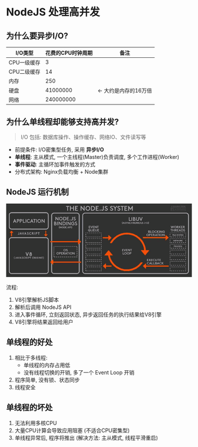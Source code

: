# NodeJS 处理高并发

## 为什么要异步I/O?
|I/O类型|花费的CPU时钟周期|备注|
|---|---|---|
|CPU一级缓存|3||
|CPU二级缓存|14||
|内存|250||
|硬盘|41000000|<- 大约是内存的16万倍|
|网络|240000000||


## 为什么单线程却能够支持高并发?
> I/O 包括: 数据库操作、操作缓存、网络IO、文件读写等

+ 前提条件: I/O密集型任务, 采用 **异步I/O**
+ **单线程**: 主从模式, 一个主线程(Master)负责调度, 多个工作进程(Worker)
+ **事件驱动**: 主循环加事件触发的方式
+ 分布式架构: Nginx负载均衡 + Node集群

## NodeJS 运行机制
![](../assets/nodejs-1.png)

流程:
1. V8引擎解析JS脚本
2. 解析后调用 NodeJS API
3. 进入事件循环, 立刻返回状态, 异步返回任务的执行结果给V8引擎
4. V8引擎将结果返回给用户

## 单线程的好处
1. 相比于多线程:
    + 单线程的内存占用低
    + 没有线程切换的开销, 多了一个 Event Loop 开销
2. 程序简单, 没有锁、状态同步
3. 线程安全

## 单线程的坏处
1. 无法利用多核CPU
2. 大量CPU计算会导致应用阻塞 (不适合CPU密集型)
3. 单线程异常后, 程序将推出 (解决方法: 主从模式, 线程平滑重启)